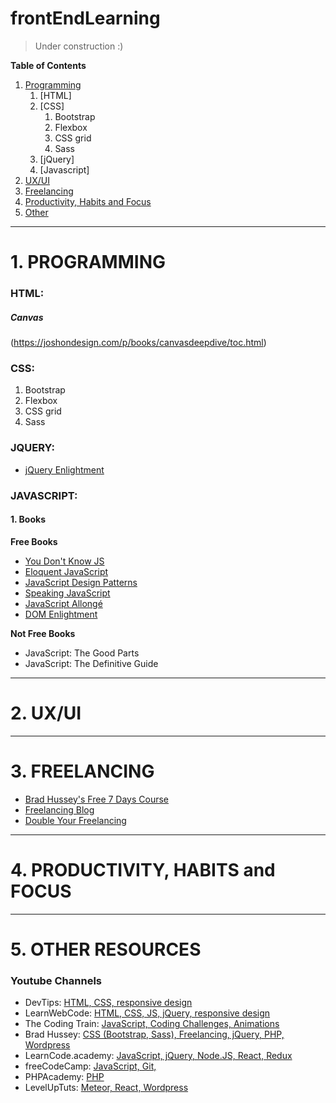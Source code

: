 # frontEndLearning

> Under construction :)

**Table of Contents**
1. [Programming](https://github.com/codergy/frontEndLearning/blob/master/README.md#programming)
   1. [HTML]
   2. [CSS]
      1. Bootstrap
      2. Flexbox
      3. CSS grid
      4. Sass
   3. [jQuery]
   4. [Javascript]
2. [UX/UI](https://github.com/codergy/frontEndLearning/blob/master/README.md#uxui)
3. [Freelancing](https://github.com/codergy/frontEndLearning/blob/master/README.md#freelancing)
4. [Productivity, Habits and Focus](https://github.com/codergy/frontEndLearning/blob/master/README.md#productivity-habits-and-focus)
5. [Other](https://github.com/codergy/frontEndLearning/blob/master/README.md#other)

<hr>

# 1. PROGRAMMING

### HTML:

##### Canvas
(https://joshondesign.com/p/books/canvasdeepdive/toc.html)

### CSS:
   1. Bootstrap
   2. Flexbox
   3. CSS grid
   4. Sass

### JQUERY:
- [jQuery Enlightment](http://jqueryenlightenment.com/jquery_enlightenment.pdf)

### JAVASCRIPT:

#### 1. Books

**Free Books**

  - [You Don't Know JS](https://github.com/getify/You-Dont-Know-JS)
  - [Eloquent JavaScript](http://eloquentjavascript.net/)
  - [JavaScript Design Patterns](https://addyosmani.com/resources/essentialjsdesignpatterns/book/)
  - [Speaking JavaScript](http://speakingjs.com/es5/index.html)
  - [JavaScript Allongé](https://leanpub.com/javascriptallongesix/read)
  - [DOM Enlightment](http://domenlightenment.com/)
    
**Not Free Books**
  - JavaScript: The Good Parts
  - JavaScript: The Definitive Guide

<hr>

# 2. UX/UI

<hr>

# 3. FREELANCING

- [Brad Hussey's Free 7 Days Course](http://www.bradhussey.ca/)
- [Freelancing Blog](https://harpoonapp.com/blog/category/freelancing)
- [Double Your Freelancing](https://doubleyourfreelancing.com/)

<hr>

# 4. PRODUCTIVITY, HABITS and FOCUS

<hr>

# 5. OTHER RESOURCES

### Youtube Channels
- DevTips: [HTML, CSS, responsive design](https://www.youtube.com/user/DevTipsForDesigners)
- LearnWebCode: [HTML, CSS, JS, jQuery, responsive design](https://www.youtube.com/channel/UCHRp19HU7Y2LwfI0Ai6WAGQ)
- The Coding Train: [JavaScript, Coding Challenges, Animations](https://www.youtube.com/user/shiffman/)
- Brad Hussey: [CSS (Bootstrap, Sass), Freelancing, jQuery, PHP, Wordpress](https://www.youtube.com/channel/UCVguiojKA6iobcySMJ5boNA)
- LearnCode.academy: [JavaScript, jQuery, Node.JS, React, Redux](https://www.youtube.com/channel/UCVTlvUkGslCV_h-nSAId8Sw)
- freeCodeCamp: [JavaScript, Git, ](https://www.youtube.com/channel/UC8butISFwT-Wl7EV0hUK0BQ)
- PHPAcademy: [PHP](https://www.youtube.com/user/phpacademy)
- LevelUpTuts: [Meteor, React, Wordpress](https://www.youtube.com/user/LevelUpTuts/playlists)





